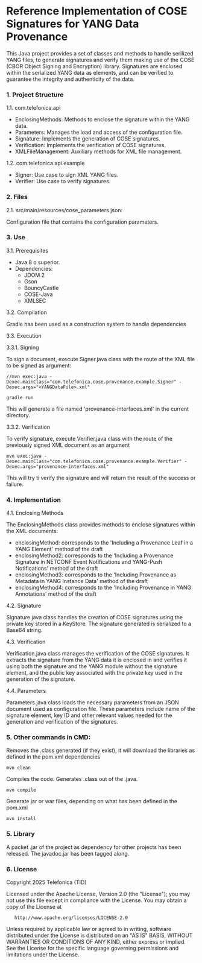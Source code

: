 # Reference Implementation of COSE Signatures for YANG Data Provenance
 
This Java project provides a set of classes and methods to handle serilized YANG files, to generate signatures and verify them making use of the COSE (CBOR Object Signing and Encryption) library. Signatures are enclosed within the serialized YANG data as elements, and can be verified to guarantee the integrity and authenticity of the data.

### 1. Project Structure

1.1. com.telefonica.api

- EnclosingMethods: Methods to enclose the signature within the YANG data.
- Parameters: Manages the load and access of the configuration file.
- Signature: Implements the generation of COSE signatures.
- Verification: Implements the verification of COSE signatures.
- XMLFileManagement: Auxiliary methods for XML file management.

1.2. com.telefonica.api.example

- Signer: Use case to sign XML YANG files.
- Verifier: Use case to verify signatures.

### 2. Files

2.1. src/main/resources/cose_parameters.json: 

Configuration file that contains the configuration parameters.

### 3. Use

3.1. Prerequisites

- Java 8 o superior.
- Dependencies:
   - JDOM 2
   - Gson
   - BouncyCastle
   - COSE-Java
   - XMLSEC

3.2. Compilation

Gradle has been used as a construction system to handle dependencies

3.3. Execution

3.3.1. Signing 

To sign a document, execute Signer.java class with the route of the XML file to be signed as argument:

```
//mvn exec:java -Dexec.mainClass="com.telefonica.cose.provenance.example.Signer" -Dexec.args="<YANGDataFile>.xml"

gradle run 
```

This will generate a file named 'provenance-interfaces.xml'	in the current directory.

3.3.2. Verification

To verify signature, execute Verifier.java class with the route of the previously signed XML document as an argument

```
mvn exec:java -Dexec.mainClass="com.telefonica.cose.provenance.example.Verifier" -Dexec.args="provenance-interfaces.xml"
```

This will try ti verify the signature and will return the result of the success or failure.

### 4. Implementation

4.1. Enclosing Methods

The EnclosingMethods class provides methods to enclose signatures within the XML documents:

 - enclosingMethod: corresponds to the 'Including a Provenance Leaf in a YANG Element' method of the draft
 - enclosingMethod2: corresponds to the 'Including a Provenance Signature in NETCONF Event Notifications and YANG-Push Notifications' method of the draft
 - enclosingMethod3: corresponds to the 'Including Provenance as Metadata in YANG Instance Data' method of the draft
 - enclosingMethod4: corresponds to the 'Including Provenance in YANG Annotations' method of the draft
 
4.2. Signature 

Signature.java class handles the creation of COSE signatures using the private key stored in a KeyStore. The signature generated is serialized to a Base64 string.

4.3. Verification

Verification.java class manages the verification of the COSE signatures. It extracts the signature from the YANG data it is enclosed in and verifies it using both the signature and the YANG module without the signature element, and the public key associated with the private key used in the generation of the signature.

4.4. Parameters

Parameters.java class loads the necessary parameters from an JSON document used as configuration file. These parameters include name of the signature element, key ID and other relevant values needed for the generation and verification of the signatures.

### 5. Other commands in CMD:
	
Removes the .class generated (if they exist), it will download the libraries as defined in the pom.xml dependencies

`mvn clean`
	
Compiles the code. Generates .class out of the .java.

`mvn compile`

Generate jar or war files, depending on what has been defined in the pom.xml

`mvn install` 

### 5. Library

A packet .jar of the project as dependency for other projects has been released. The javadoc.jar has been tagged along.

### 6. License

   Copyright 2025 Telefonica (TID)

   Licensed under the Apache License, Version 2.0 (the "License");
   you may not use this file except in compliance with the License.
   You may obtain a copy of the License at

       http://www.apache.org/licenses/LICENSE-2.0

   Unless required by applicable law or agreed to in writing, software
   distributed under the License is distributed on an "AS IS" BASIS,
   WITHOUT WARRANTIES OR CONDITIONS OF ANY KIND, either express or implied.
   See the License for the specific language governing permissions and
   limitations under the License.
